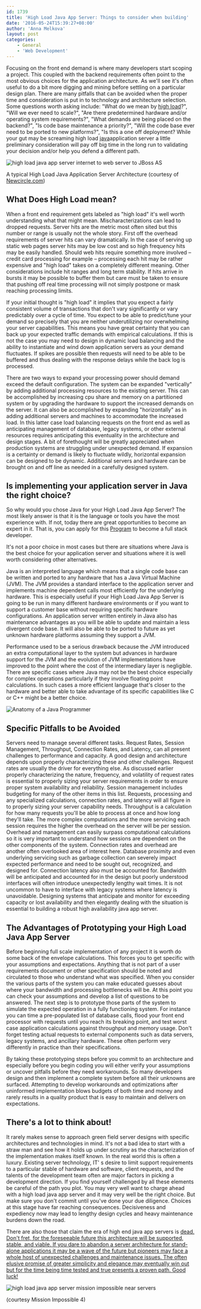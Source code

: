 ```yaml
---
id: 1739
title: 'High Load Java App Server: Things to consider when building'
date: '2016-05-24T15:39:27+08:00'
author: 'Anna Melkova'
layout: post
categories:
    - General
    - 'Web Development'
---
```


Focusing on the front end demand is where many developers start scoping a project. This coupled with the backend requirements often point to the most obvious choices for the application architecture. As we'll see it's often useful to do a bit more digging and mining before settling on a particular design plan. There are many pitfalls that can be avoided when the proper time and consideration is put in to technology and architecture selection. Some questions worth asking include: "What do we mean by [high load](https://www.issart.com/blog/highload-java-application-development/)?", "Will we ever need to scale?", "Are there predetermined hardware and/or operating system requirements?", "What demands are being placed on the backend?", "Is code base maintenance a priority?", "Will the code base ever need to be ported to new platforms?", "Is this a one off deployment? While your gut may be screaming high load [java](https://www.issart.com/en/lp/java-development-team/)application server a little preliminary consideration will pay off big time in the long run to validating your decision and/or help you defend a different path.

![high load java app server internet to web server to JBoss AS](/static/img/2016/05/word-image-4.png)

A typical High Load Java Application Server Architecture (courtesy of [Newcircle.com](https://newcircle.com/))

## What Does High Load mean?

When a front end requirement gets labeled as "high load" it's well worth understanding what that might mean. Mischaracterizations can lead to dropped requests. Server hits are the metric most often sited but this number or range is usually not the whole story. First off the overhead requirements of server hits can vary dramatically. In the case of serving up static web pages server hits may be low cost and so high frequency hits may be easily handled. Should web hits require something more involved – credit card processing for example – processing each hit may be rather expensive and "high load" takes on a completely different meaning. Other considerations include hit ranges and long term stability. If hits arrive in bursts it may be possible to buffer them but care must be taken to ensure that pushing off real time processing will not simply postpone or mask reaching processing limits.

If your initial thought is "high load" it implies that you expect a fairly consistent volume of transactions that don't vary significantly or vary predictably over a cycle of time. You expect to be able to predict/tune your demand so precisely that you are neither underutilizing nor overwhelming your server capabilities. This means you have great certainty that you can back up your expected traffic demands with empirical calculations. If this is not the case you may need to design in dynamic load balancing and the ability to instantiate and wind down application servers as your demand fluctuates. If spikes are possible then requests will need to be able to be buffered and thus dealing with the response delays while the back log is processed.

There are two ways to expand your processing power should demand exceed the default configuration. The system can be expanded "vertically" by adding additional processing resources to the existing server. This can be accomplished by increasing cpu share and memory on a partitioned system or by upgrading the hardware to support the increased demands on the server. It can also be accomplished by expanding "horizontally" as in adding additional servers and machines to accommodate the increased load. In this latter case load balancing requests on the front end as well as anticipating management of database, legacy systems, or other external resources requires anticipating this eventuality in the architecture and design stages. A bit of forethought will be greatly appreciated when production systems are struggling under unexpected demand. If expansion is a certainty or demand is likely to fluctuate wildly, horizontal expansion can be designed to be dynamic. Additional servers and hardware can be brought on and off line as needed in a carefully designed system.

## **Is implementing your application server in Java the right choice?**

So why would you chose Java for your High Load Java App Server? The most likely answer is that it is the language or tools you have the most experience with. If not, today there are great opportunities to become an expert in it. That is, you can apply for this [Program](https://woz-u.com/software-developer/) to become a full stack developer.

It's not a poor choice in most cases but there are situations where Java is the best choice for your application server and situations where it is well worth considering other alternatives.

Java is an interpreted language which means that a single code base can be written and ported to any hardware that has a Java Virtual Machine (JVM). The JVM provides a standard interface to the application server and implements machine dependent calls most efficiently for the underlying hardware. This is especially useful if your High Load Java App Server is going to be run in many different hardware environments or if you want to support a customer base without requiring specific hardware configurations. An application server written entirely in Java also has maintenance advantages as you will be able to update and maintain a less divergent code base. It will also be able to be ported to future as yet unknown hardware platforms assuming they support a JVM.

Performance used to be a serious drawback because the JVM introduced an extra computational layer to the system but advances in hardware support for the JVM and the evolution of JVM implementations have improved to the point where the cost of the intermediary layer is negligible. There are specific cases where Java may not be the best choice especially for complex operations particularly if they involve floating point calculations. In such cases a more efficient language that's closer to the hardware and better able to take advantage of its specific capabilities like C or C++ might be a better choice.

![Anatomy of a Java Programmer](/static/img/2016/05/word-image-2.jpg)

## Specific Pitfalls to be Avoided

Servers need to manage several different tasks. Request Rates, Session Management, Throughput, Connection Rates, and Latency, can all present challenges to performance and capacity. A good design and architecture depends upon properly characterizing these and other challenges. Request rates are usually the driver for everything else. As discussed earlier properly characterizing the nature, frequency, and volatility of request rates is essential to properly sizing your server requirements in order to ensure proper system availability and reliability. Session management includes budgeting for many of the other items in this list. Requests, processing and any specialized calculations, connection rates, and latency will all figure in to properly sizing your server capability needs. Throughput is a calculation for how many requests you'll be able to process at once and how long they'll take. The more complex computations and the more servicing each session requires the higher the overhead on the server will be per session. Overhead and management can easily surpass computational calculations so it is very important to understand how sessions are dependent on the other components of the system. Connection rates and overhead are another often overlooked area of interest here. Database proximity and even underlying servicing such as garbage collection can severely impact expected performance and need to be sought out, recognized, and designed for. Connection latency also must be accounted for. Bandwidth will be anticipated and accounted for in the design but poorly understood interfaces will often introduce unexpectedly lengthy wait times. It is not uncommon to have to interface with legacy systems where latency is unavoidable. Designing systems that anticipate and monitor for exceeding capacity or lost availability and then elegantly dealing with the situation is essential to building a robust high availability java app server.

## **The Advantages of Prototyping your High Load Java App Server**

Before beginning full scale implementation of any project it is worth do some back of the envelope calculations. This forces you to get specific with your assumptions and expectations. Anything that is not part of a user requirements document or other specification should be noted and circulated to those who understand what was specified. When you consider the various parts of the system you can make educated guesses about where your bandwidth and processing bottlenecks will be. At this point you can check your assumptions and develop a list of questions to be answered. The next step is to prototype those parts of the system to simulate the expected operation in a fully functioning system. For instance you can time a pre-populated list of database calls, flood your front end processor with requests until you reach its breaking point, and test worst case application calculations against throughput and memory usage. Don't forget testing actual requests to external components such as data servers, legacy systems, and ancillary hardware. These often perform very differently in practice than their specifications.

By taking these prototyping steps before you commit to an architecture and especially before you begin coding you will either verify your assumptions or uncover pitfalls before they need workarounds. So many developers design and then implement a complete system before all their unknowns are surfaced. Attempting to develop workarounds and optimizations after uninformed implementation blows budgets of both time and money and rarely results in a quality product that is easy to maintain and delivers on expectations.

## There's a lot to think about!

It rarely makes sense to approach green field server designs with specific architectures and technologies in mind. It's not a bad idea to start with a straw man and see how it holds up under scrutiny as the characterization of the implementation makes itself known. In the real world this is often a luxury. Existing server technology, IT' s desire to limit support requirements to a particular stable of hardware and software, client requests, and the talents of the development team often are major factors in picking a development direction. If you find yourself challenged by all these elements be careful of the path you plot. You may very well want to charge ahead with a high load java app server and it may very well be the right choice. But make sure you don't commit until you've done your due diligence. Choices at this stage have far reaching consequences. Decisiveness and expediency now may lead to lengthy design cycles and heavy maintenance burdens down the road.

There are also those that claim the era of high end java app servers is [dead. Don't fret, for the foreseeable future this architecture will be supported, stable, and viable. If you dare to abandon a server architecture for stand-alone applications it may be a wave of the future but pioneers may face a whole host of unexpected challenges and maintenance issues. The often elusive promise of greater simplicity and elegance may eventually win out but for the time being time tested and true presents a proven path. Good luck!](https://jaxenter.com/java-application-servers-dead-112186.html)

![high load java app server mission impossible near servers](/static/img/2016/05/word-image-5.png)

(courtesy Mission Impossible 4)